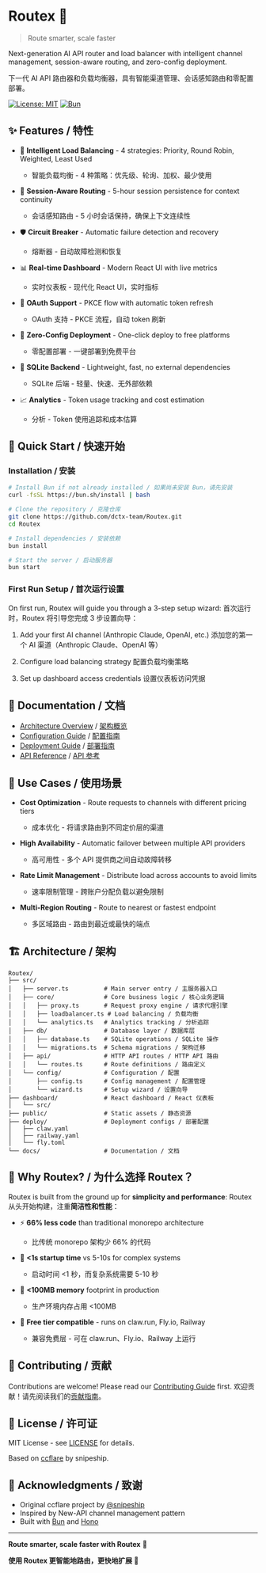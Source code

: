 # Routex 🎯

> Route smarter, scale faster

Next-generation AI API router and load balancer with intelligent channel management, session-aware routing, and zero-config deployment.

下一代 AI API 路由器和负载均衡器，具有智能渠道管理、会话感知路由和零配置部署。

[![License: MIT](https://img.shields.io/badge/License-MIT-blue.svg)](https://opensource.org/licenses/MIT)
[![Bun](https://img.shields.io/badge/Bun-≥1.2.0-orange.svg)](https://bun.sh)

## ✨ Features / 特性

- 🔀 **Intelligent Load Balancing** - 4 strategies: Priority, Round Robin, Weighted, Least Used
  - 智能负载均衡 - 4 种策略：优先级、轮询、加权、最少使用

- 🎯 **Session-Aware Routing** - 5-hour session persistence for context continuity
  - 会话感知路由 - 5 小时会话保持，确保上下文连续性

- 🛡️ **Circuit Breaker** - Automatic failure detection and recovery
  - 熔断器 - 自动故障检测和恢复

- 📊 **Real-time Dashboard** - Modern React UI with live metrics
  - 实时仪表板 - 现代化 React UI，实时指标

- 🔐 **OAuth Support** - PKCE flow with automatic token refresh
  - OAuth 支持 - PKCE 流程，自动 token 刷新

- 🚀 **Zero-Config Deployment** - One-click deploy to free platforms
  - 零配置部署 - 一键部署到免费平台

- 💾 **SQLite Backend** - Lightweight, fast, no external dependencies
  - SQLite 后端 - 轻量、快速、无外部依赖

- 📈 **Analytics** - Token usage tracking and cost estimation
  - 分析 - Token 使用追踪和成本估算

## 🚀 Quick Start / 快速开始

### Installation / 安装

```bash
# Install Bun if not already installed / 如果尚未安装 Bun，请先安装
curl -fsSL https://bun.sh/install | bash

# Clone the repository / 克隆仓库
git clone https://github.com/dctx-team/Routex.git
cd Routex

# Install dependencies / 安装依赖
bun install

# Start the server / 启动服务器
bun start
```

### First Run Setup / 首次运行设置

On first run, Routex will guide you through a 3-step setup wizard:
首次运行时，Routex 将引导您完成 3 步设置向导：

1. Add your first AI channel (Anthropic Claude, OpenAI, etc.)
   添加您的第一个 AI 渠道（Anthropic Claude、OpenAI 等）

2. Configure load balancing strategy
   配置负载均衡策略

3. Set up dashboard access credentials
   设置仪表板访问凭据

## 📖 Documentation / 文档

- [Architecture Overview](./docs/architecture.md) / [架构概览](./docs/architecture.md)
- [Configuration Guide](./docs/configuration.md) / [配置指南](./docs/configuration.md)
- [Deployment Guide](./docs/deployment.md) / [部署指南](./docs/deployment.md)
- [API Reference](./docs/api.md) / [API 参考](./docs/api.md)

## 🎯 Use Cases / 使用场景

- **Cost Optimization** - Route requests to channels with different pricing tiers
  - 成本优化 - 将请求路由到不同定价层的渠道

- **High Availability** - Automatic failover between multiple API providers
  - 高可用性 - 多个 API 提供商之间自动故障转移

- **Rate Limit Management** - Distribute load across accounts to avoid limits
  - 速率限制管理 - 跨账户分配负载以避免限制

- **Multi-Region Routing** - Route to nearest or fastest endpoint
  - 多区域路由 - 路由到最近或最快的端点

## 🏗️ Architecture / 架构

```
Routex/
├── src/
│   ├── server.ts          # Main server entry / 主服务器入口
│   ├── core/              # Core business logic / 核心业务逻辑
│   │   ├── proxy.ts       # Request proxy engine / 请求代理引擎
│   │   ├── loadbalancer.ts # Load balancing / 负载均衡
│   │   └── analytics.ts   # Analytics tracking / 分析追踪
│   ├── db/                # Database layer / 数据库层
│   │   ├── database.ts    # SQLite operations / SQLite 操作
│   │   └── migrations.ts  # Schema migrations / 架构迁移
│   ├── api/               # HTTP API routes / HTTP API 路由
│   │   └── routes.ts      # Route definitions / 路由定义
│   └── config/            # Configuration / 配置
│       ├── config.ts      # Config management / 配置管理
│       └── wizard.ts      # Setup wizard / 设置向导
├── dashboard/             # React dashboard / React 仪表板
│   └── src/
├── public/                # Static assets / 静态资源
├── deploy/                # Deployment configs / 部署配置
│   ├── claw.yaml
│   ├── railway.yaml
│   └── fly.toml
└── docs/                  # Documentation / 文档
```

## 🌟 Why Routex? / 为什么选择 Routex？

Routex is built from the ground up for **simplicity and performance**:
Routex 从头开始构建，注重**简洁性和性能**：

- ⚡ **66% less code** than traditional monorepo architecture
  - 比传统 monorepo 架构少 66% 的代码

- 🚀 **<1s startup time** vs 5-10s for complex systems
  - 启动时间 <1 秒，而复杂系统需要 5-10 秒

- 💾 **<100MB memory** footprint in production
  - 生产环境内存占用 <100MB

- 🎁 **Free tier compatible** - runs on claw.run, Fly.io, Railway
  - 兼容免费层 - 可在 claw.run、Fly.io、Railway 上运行

## 🤝 Contributing / 贡献

Contributions are welcome! Please read our [Contributing Guide](./docs/contributing.md) first.
欢迎贡献！请先阅读我们的[贡献指南](./docs/contributing.md)。

## 📄 License / 许可证

MIT License - see [LICENSE](./LICENSE) for details.

Based on [ccflare](https://github.com/snipeship/ccflare) by snipeship.

## 🙏 Acknowledgments / 致谢

- Original ccflare project by [@snipeship](https://github.com/snipeship)
- Inspired by New-API channel management pattern
- Built with [Bun](https://bun.sh) and [Hono](https://hono.dev)

---

**Route smarter, scale faster with Routex** 🎯

**使用 Routex 更智能地路由，更快地扩展** 🎯
